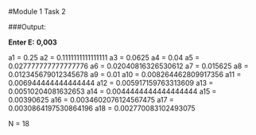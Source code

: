 #Module 1 Task 2

###Output:

**Enter E:**
**0,003**

a1 = 0.25
a2 = 0.1111111111111111
a3 = 0.0625
a4 = 0.04
a5 = 0.027777777777777776
a6 = 0.02040816326530612
a7 = 0.015625
a8 = 0.012345679012345678
a9 = 0.01
a10 = 0.008264462809917356
a11 = 0.006944444444444444
a12 = 0.005917159763313609
a13 = 0.00510204081632653
a14 = 0.0044444444444444444
a15 = 0.00390625
a16 = 0.0034602076124567475
a17 = 0.0030864197530864196
a18 = 0.002770083102493075


N = 18